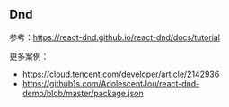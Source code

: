 ## Dnd

参考：https://react-dnd.github.io/react-dnd/docs/tutorial

更多案例：

- https://cloud.tencent.com/developer/article/2142936
- https://github1s.com/AdolescentJou/react-dnd-demo/blob/master/package.json
